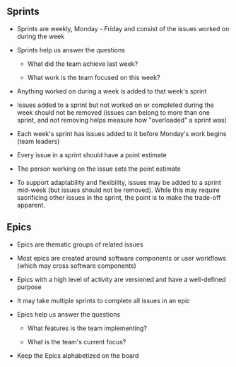 ## Sprints

- Sprints are weekly, Monday - Friday and consist of the issues worked on during
  the week

- Sprints help us answer the questions

  - What did the team achieve last week?

  - What work is the team focused on this week?

- Anything worked on during a week is added to that week's sprint

- Issues added to a sprint but not worked on or completed during the week should
  not be removed (issues can belong to more than one sprint, and not removing
  helps measure how "overloaded" a sprint was)

- Each week's sprint has issues added to it before Monday's work begins (team
  leaders)

- Every issue in a sprint should have a point estimate

- The person working on the issue sets the point estimate

- To support adaptability and flexibility, issues may be added to a sprint
  mid-week (but issues should not be removed). While this may require
  sacrificing other issues in the sprint, the point is to make the trade-off
  apparent.

## Epics

- Epics are thematic groups of related issues

- Most epics are created around software components or user workflows (which may
  cross software components)

- Epics with a high level of activity are versioned and have a well-defined
  purpose

- It may take multiple sprints to complete all issues in an epic

- Epics help us answer the questions

  - What features is the team implementing?

  - What is the team's current focus?

- Keep the Epics alphabetized on the board
